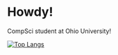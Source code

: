 # Howdy!

CompSci student at Ohio University!

[![Top Langs](https://github-readme-stats.vercel.app/api/top-langs/?username=Steelx86&include_orgs=true&count_private=true&include_all_commits=true&show_icons=true&theme=transparent)](https://github.com/anuraghazra/github-readme-stats)
